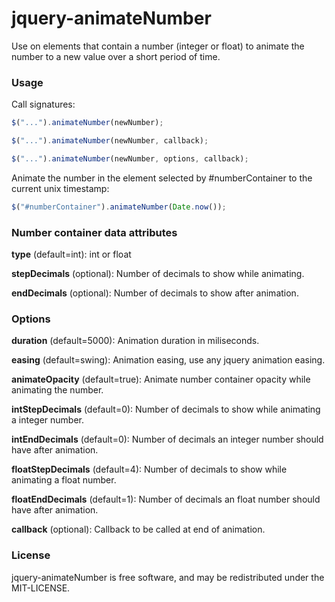 jquery-animateNumber
====================

Use on elements that contain a number (integer or float) to
animate the number to a new value over a short period of time.

### Usage

Call signatures:

```javascript
$("...").animateNumber(newNumber);

$("...").animateNumber(newNumber, callback);

$("...").animateNumber(newNumber, options, callback);
```

Animate the number in the element selected by #numberContainer to the
current unix timestamp:

```javascript
$("#numberContainer").animateNumber(Date.now());
```

### Number container data attributes

**type** (default=int): int or float

**stepDecimals** (optional): Number of decimals to show while animating.

**endDecimals** (optional): Number of decimals to show after animation.

### Options
**duration** (default=5000): Animation duration in miliseconds.

**easing** (default=swing): Animation easing, use any jquery animation easing.

**animateOpacity** (default=true): Animate number container opacity while animating the number.

**intStepDecimals** (default=0): Number of decimals to show while animating a integer number.

**intEndDecimals** (default=0): Number of decimals an integer number should have after animation.

**floatStepDecimals** (default=4): Number of decimals to show while animating a float number.

**floatEndDecimals** (default=1): Number of decimals an float number should have after animation.

**callback** (optional): Callback to be called at end of animation.

### License
jquery-animateNumber is free software, and may be redistributed under the MIT-LICENSE.